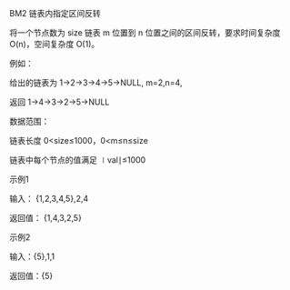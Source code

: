 BM2 链表内指定区间反转

将一个节点数为 size 链表 m 位置到 n 位置之间的区间反转，要求时间复杂度 O(n)，空间复杂度 O(1)。

例如：

给出的链表为 1→2→3→4→5→NULL, m=2,n=4,

返回 1→4→3→2→5→NULL

数据范围： 

链表长度 0<size≤1000，0<m≤n≤size

链表中每个节点的值满足 ∣val∣≤1000

示例1

输入： {1,2,3,4,5},2,4

返回值： {1,4,3,2,5}

示例2

输入：{5},1,1

返回值：{5}